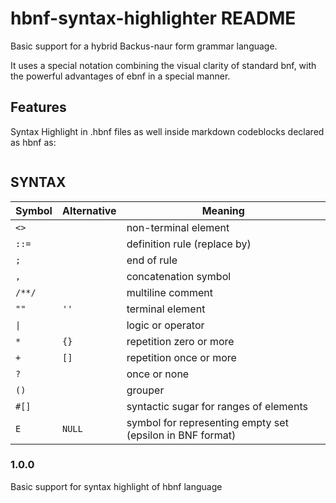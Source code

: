 # hbnf-syntax-highlighter README

Basic support for a hybrid Backus-naur form grammar language.

It uses a special notation combining the visual clarity of standard bnf, with the powerful advantages of ebnf in a special manner.

## Features

Syntax Highlight in .hbnf files as well inside markdown codeblocks declared as hbnf as:
``` hbnf
```

## SYNTAX
Symbol|Alternative|Meaning
---|---|---
`<>`| | non-terminal element
`::=`| | definition rule (replace by)
`;`| | end of rule
`,`| | concatenation symbol
`/**/`| | multiline comment
`""`| `''`| terminal element
`\|`| | logic or operator
`*`| `{}`| repetition zero or more
`+`| `[]`| repetition once or more
`?`| | once or none
`()`| | grouper
`#[]`| | syntactic sugar for ranges of elements
`E` | `NULL` | symbol for representing empty set (epsilon in BNF format)

### 1.0.0

Basic support for syntax highlight of hbnf language

